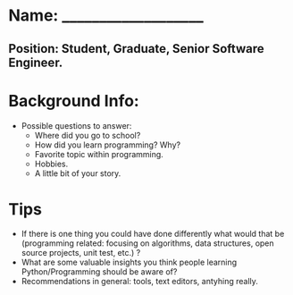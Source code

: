 # Name: ___________________
## Position: Student, Graduate, Senior Software Engineer.

# Background Info:
* Possible questions to answer:
    * Where did you go to school?
    * How did you learn programming? Why?
    * Favorite topic within programming.
    * Hobbies.
    * A little bit of your story.

# Tips
* If there is one thing you could have done differently what would that be (programming related: focusing on algorithms, data structures, open source projects, unit test, etc.) ?
* What are some valuable insights you think people learning Python/Programming should be aware of?
* Recommendations in general: tools, text editors, antyhing really.
